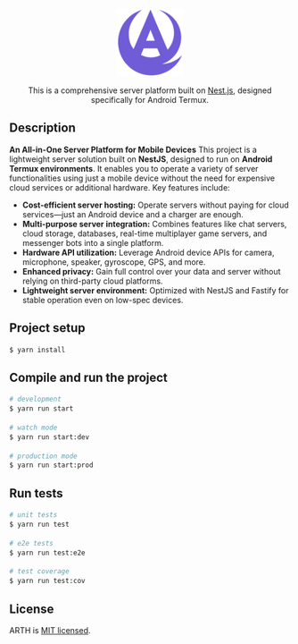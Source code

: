 <p align="center">
  <img src="client/public/icon.svg" width="120" alt="Arth Logo" />
</p>

<p align="center">This is a comprehensive server platform built on <a href="https://github.com/nestjs/nest">Nest.js</a>, designed specifically for Android Termux.</p>

## Description

**An All-in-One Server Platform for Mobile Devices**
This project is a lightweight server solution built on **NestJS**, designed to run on **Android Termux environments**. It enables you to operate a variety of server functionalities using just a mobile device without the need for expensive cloud services or additional hardware. Key features include:

- **Cost-efficient server hosting:** Operate servers without paying for cloud services—just an Android device and a charger are enough.
- **Multi-purpose server integration:** Combines features like chat servers, cloud storage, databases, real-time multiplayer game servers, and messenger bots into a single platform.
- **Hardware API utilization:** Leverage Android device APIs for camera, microphone, speaker, gyroscope, GPS, and more.
- **Enhanced privacy:** Gain full control over your data and server without relying on third-party cloud platforms.
- **Lightweight server environment:** Optimized with NestJS and Fastify for stable operation even on low-spec devices.

## Project setup

```bash
$ yarn install
```

## Compile and run the project

```bash
# development
$ yarn run start

# watch mode
$ yarn run start:dev

# production mode
$ yarn run start:prod
```

## Run tests

```bash
# unit tests
$ yarn run test

# e2e tests
$ yarn run test:e2e

# test coverage
$ yarn run test:cov
```

## License

ARTH is [MIT licensed](https://github.com/MswTester/arth/blob/master/LICENSE).
